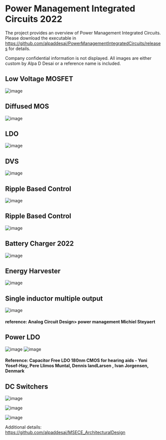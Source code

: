 # Power Management Integrated Circuits 2022

The project provides an overview of Power Management Integrated Circuits. Please download the executable in https://github.com/alpaddesai/PowerManagementIntegratedCircuits/releases for details. 

Company confidential information is not displayed. All images are either custom by Alpa D Desai or a reference name is included.

## Low Voltage MOSFET
![image](LowVoltageMosfet.png)

## Diffused MOS
![image](LDO.png)

## LDO
![image](LDO1.png)

## DVS
![image](DVS.png)

## Ripple Based Control 
![image](RippleControl.png)

## Ripple Based Control
![image](RippleBasedControl.png)

## Battery Charger 2022
![image](BatteryCharger.png)

## Energy Harvester
![image](EnergyHarvesting.png)

## Single inductor multiple output
![image](SIMO.png)
#### reference: Analog Circuit Design> power management Michiel Steyaert
## Power LDO 
![image](VirtuosoImage.png)
![image](VDCImage.png)
#### Reference: Capacitor Free LDO 180nm CMOS for hearing aids - Yoni Yosef-Hay, Pere Llimos Muntal, Dennis landLarsen , Ivan Jorgensen, Denmark

## DC Switchers
![image](DCSwitchers.png)

![image](USCopyrightCertificate.png)

![image](Ethics.jpg)

Additional details: https://github.com/alpaddesai/MSECE_ArchitecturalDesign 
